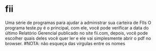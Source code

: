 # fii
Uma série de programas para ajudar a administrar sua carteira de FIIs
O programa teste.py é o principal, com ele, você pode verificar a data do último Relatório Gerencial publicado no site fii.com,
depois, você pode escolher quais deles você quer ler e ele vai simplesmente abrir o pdf no browser.
#NOTA: não esqueça das vírgulas entre os nomes
